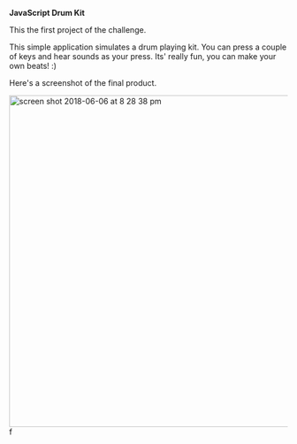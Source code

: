 <strong> JavaScript Drum Kit</strong>

This the first project of the challenge.

This simple application simulates a drum playing kit.
You can press a couple of keys and hear sounds as your press. Its' really fun, you can make your own beats! :)

Here's a screenshot of the final product.

<img width="600" alt="screen shot 2018-06-06 at 8 28 38 pm" src="https://user-images.githubusercontent.com/33431535/41071803-2913ea62-69c8-11e8-8708-315cccb6be65.png">
f
